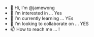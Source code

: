 - 👋 Hi, I’m @jamewong
- 👀 I’m interested in ... Yes
- 🌱 I’m currently learning ... YEs
- 💞️ I’m looking to collaborate on ... YES
- 📫 How to reach me ... !

<!---
jamewong/jamewong is a ✨ special ✨ repository because its `README.md` (this file) appears on your GitHub profile.
You can click the Preview link to take a look at your changes.
--->
